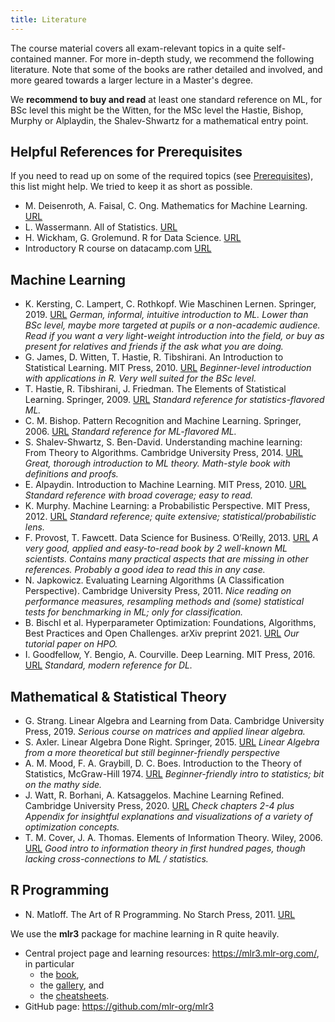 ```yaml
---
title: Literature
---
```


The course material covers all exam-relevant topics in a quite self-contained manner. 
For more in-depth study, we recommend the following literature. Note that some of the books are rather detailed and involved, and more geared towards a larger lecture in a Master's degree. 

We **recommend to buy and read** at least one standard reference on ML, for BSc level this might be the Witten, for the MSc level the Hastie, Bishop, Murphy or Alplaydin, the Shalev-Shwartz for a mathematical entry point.

## Helpful References for Prerequisites

If you need to read up on some of the required topics (see [Prerequisites](../prerequisites)), this list might help. We tried to keep it as short as possible. 
- M. Deisenroth, A. Faisal, C. Ong. Mathematics for Machine Learning. [URL](https://mml-book.github.io/book/mml-book.pdf)
- L. Wassermann. All of Statistics. [URL](http://egrcc.github.io/docs/math/all-of-statistics.pdf)
- H. Wickham, G. Grolemund. R for Data Science. [URL](https://r4ds.had.co.nz/)
- Introductory R course on datacamp.com [URL](https://learn.datacamp.com/courses/free-introduction-to-r)


## Machine Learning

- K. Kersting, C. Lampert, C. Rothkopf. Wie Maschinen Lernen. Springer, 2019. [URL](https://link.springer.com/book/10.1007/978-3-658-26763-6) *German, informal, intuitive introduction to ML. Lower than BSc level, maybe more targeted at pupils or a non-academic audience. Read if you want a very light-weight introduction into the field, or buy as present for relatives and friends if the ask what you are doing.*
- G. James, D. Witten, T. Hastie, R. Tibshirani. An Introduction to Statistical Learning. MIT Press, 2010. [URL](http://www-bcf.usc.edu/~gareth/ISL/) *Beginner-level introduction with applications in R. Very well suited for the BSc level.*
- T. Hastie, R. Tibshirani, J. Friedman. The Elements of Statistical Learning. Springer, 2009. [URL](https://web.stanford.edu/~hastie/ElemStatLearn/) *Standard reference for statistics-flavored ML.*
- C. M. Bishop. Pattern Recognition and Machine Learning. Springer, 2006. [URL](http://research.microsoft.com/en-us/um/people/cmbishop/prml/) *Standard reference for ML-flavored ML.*
- S. Shalev-Shwartz, S. Ben-David. Understanding machine learning: From Theory to Algorithms. Cambridge University Press, 2014. [URL](https://www.cs.huji.ac.il/w~shais/UnderstandingMachineLearning/) *Great, thorough introduction to ML theory. Math-style book with definitions and proofs.*
- E. Alpaydin. Introduction to Machine Learning. MIT Press, 2010. [URL](http://www.cmpe.boun.edu.tr/~ethem/i2ml2e/) *Standard reference with broad coverage; easy to read.*
- K. Murphy. Machine Learning: a Probabilistic Perspective. MIT Press, 2012. [URL](https://probml.github.io/pml-book/book0.html) *Standard reference; quite extensive; statistical/probabilistic lens.*
- F. Provost, T. Fawcett. Data Science for Business. O’Reilly, 2013. [URL](https://book.akij.net/eBooks/2018/May/5aef50939a868/Data_Science_for_Bus.pdf) *A very good, applied and easy-to-read book by 2 well-known ML scientists. Contains many practical aspects that are missing in other references. Probably a good idea to read this in any case.*
- N. Japkowicz. Evaluating Learning Algorithms (A Classification Perspective). Cambridge University Press, 2011. *Nice reading on performance measures, resampling methods and (some) statistical tests for benchmarking in ML; only for classification.*
- B. Bischl et al. Hyperparameter Optimization: Foundations, Algorithms, Best Practices and Open Challenges. arXiv preprint 2021. [URL](https://arxiv.org/pdf/2107.05847.pdf) *Our tutorial paper on HPO.*
- I. Goodfellow, Y. Bengio, A. Courville. Deep Learning. MIT Press, 2016. [URL](https://www.deeplearningbook.org/) *Standard, modern reference for DL.*

## Mathematical & Statistical Theory

- G. Strang. Linear Algebra and Learning from Data. Cambridge University Press, 2019. *Serious course on matrices and applied linear algebra.*
- S. Axler. Linear Algebra Done Right. Springer, 2015. [URL](https://link.springer.com/content/pdf/10.1007%2F978-3-319-11080-6.pdf) *Linear Algebra from a more theoretical but still beginner-friendly perspective*
- A. M. Mood, F. A. Graybill, D. C. Boes. Introduction to the Theory of Statistics, McGraw-Hill 1974. [URL](https://www.fulviofrisone.com/attachments/article/446/Introduction%20to%20the%20theory%20of%20statistics%20by%20MOOD.pdf) *Beginner-friendly intro to statistics; bit on the mathy side.*
- J. Watt, R. Borhani, A. Katsaggelos. Machine Learning Refined. Cambridge University Press, 2020. [URL](https://github.com/jermwatt/machine_learning_refined) *Check chapters 2-4 plus Appendix for insightful explanations and visualizations of a variety of optimization concepts.*
- T. M. Cover, J. A. Thomas. Elements of Information Theory. Wiley, 2006. [URL](http://staff.ustc.edu.cn/~cgong821/Wiley.Interscience.Elements.of.Information.Theory.Jul.2006.eBook-DDU.pdf) *Good intro to information theory in first hundred pages, though lacking cross-connections to ML / statistics.*

## R Programming

- N. Matloff. The Art of R Programming. No Starch Press, 2011. [URL](https://diytranscriptomics.com/Reading/files/The%20Art%20of%20R%20Programming.pdf)

We use the **mlr3** package for machine learning in R quite heavily.
- Central project page and learning resources: https://mlr3.mlr-org.com/, in particular
  - the [book](https://mlr3book.mlr-org.com/),
  - the [gallery](https://mlr3gallery.mlr-org.com/), and   
  - the [cheatsheets](https://cheatsheets.mlr-org.com/).
- GitHub page: https://github.com/mlr-org/mlr3
